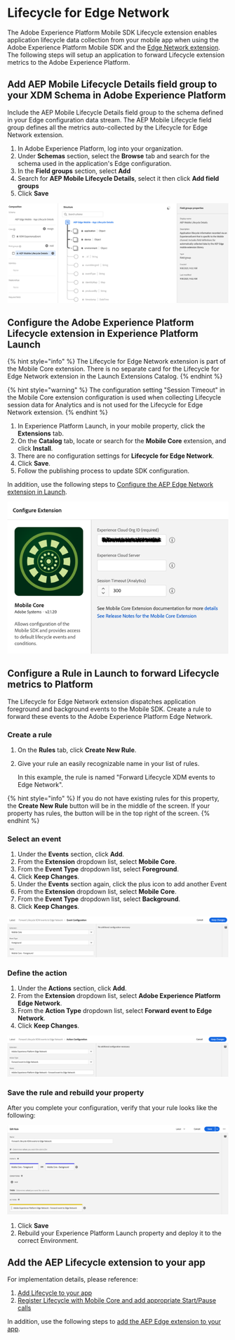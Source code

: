 # Lifecycle for Edge Network

The Adobe Experience Platform Mobile SDK Lifecycle extension enables application lifecycle data collection from your mobile app when using the Adobe Experience Platform Mobile SDK and the [Edge Network extension](../experience-platform-extension/). The following steps will setup an application to forward Lifecycle extension metrics to the Adobe Experience Platform.


## Add AEP Mobile Lifecycle Details field group to your XDM Schema in Adobe Experience Platform

Include the AEP Mobile Lifecycle Details field group to the schema defined in your Edge configuration data stream. The AEP Mobile Lifecycle field group defines all the metrics auto-collected by the Lifecycle for Edge Network extension. 

1. In Adobe Experience Platform, log into your organization.
2. Under **Schemas** section, select the **Browse** tab and search for the schema used in the application's Edge configuration.
3. In the **Field groups** section, select **Add**
4. Search for **AEP Mobile Lifecycle Details**, select it then click **Add field groups**
5. Click **Save**

![](../../.gitbook/assets/xdm-schema-add-mobile-lifecycle-details.png)


## Configure the Adobe Experience Platform Lifecycle extension in Experience Platform Launch

{% hint style="info" %}
The Lifecycle for Edge Network extension is part of the Mobile Core extension. There is no separate card for the Lifecycle for Edge Network extension in the Launch Extensions Catalog.
{% endhint %}

{% hint style="warning" %}
The configuration setting "Session Timeout" in the Mobile Core extension configuration is used when collecting Lifecycle session data for Analytics and is not used for the Lifecycle for Edge Network extension.
{% endhint %}

1. In Experience Platform Launch, in your mobile property, click the **Extensions** tab.
2. On the **Catalog** tab, locate or search for the **Mobile Core** extension, and click **Install**.
3. There are no configuration settings for **Lifecycle for Edge Network**.
4. Click **Save**.
5. Follow the publishing process to update SDK configuration.

In addition, use the following steps to [Configure the AEP Edge Network extension in Launch](https://aep-sdks.gitbook.io/docs/foundation-extensions/experience-platform-extension#configure-the-edge-network-extension-in-launch).

![AEP Mobile Core extension configuration](../../.gitbook/assets/mobile-core-launch-configuration.png)

## Configure a Rule in Launch to forward Lifecycle metrics to Platform
The Lifecycle for Edge Network extension dispatches application foreground and background events to the Mobile SDK. Create a rule to forward these events to the Adobe Experience Platform Edge Network.

### Create a rule

1. On the **Rules** tab, click **Create New Rule**.
2. Give your rule an easily recognizable name in your list of rules.

   In this example, the rule is named "Forward Lifecycle XDM events to Edge Network".

{% hint style="info" %}
If you do not have existing rules for this property, the **Create New Rule** button will be in the middle of the screen. If your property has rules, the button will be in the top right of the screen.
{% endhint %}

### Select an event

1. Under the **Events** section, click **Add**.
2. From the **Extension** dropdown list, select **Mobile Core**.
3. From the **Event Type** dropdown list, select **Foreground**.
4. Click **Keep Changes**.
5. Under the **Events** section again, click the plus icon to add another Event
6. From the **Extension** dropdown list, select **Mobile Core**.
7. From the **Event Type** dropdown list, select **Background**.
8. Click **Keep Changes**.

![](../../.gitbook/assets/setevent-foreground-background.png)

### Define the action

1. Under the **Actions** section, click **Add**.
2. From the **Extension** dropdown list, select **Adobe Experience Platform Edge Network**.
3. From the **Action Type** dropdown list, select **Forward event to Edge Network**.
4. Click **Keep Changes**.

![](../../.gitbook/assets/setaction-forward-to-edge-network.png)

### Save the rule and rebuild your property

After you complete your configuration, verify that your rule looks like the following:

![](../../.gitbook/assets/rulecomplete-forward-lifecycle-to-edge-network.png)

1. Click **Save**
2. Rebuild your Experience Platform Launch property and deploy it to the correct Environment.

## Add the AEP Lifecycle extension to your app

For implementation details, please reference:
1. [Add Lifecycle to your app](https://aep-sdks.gitbook.io/docs/foundation-extensions/mobile-core/lifecycle#add-lifecycle-to-your-app)
2. [Register Lifecycle with Mobile Core and add appropriate Start/Pause calls](https://aep-sdks.gitbook.io/docs/foundation-extensions/mobile-core/lifecycle#register-lifecycle-with-mobile-core-and-add-appropriate-start-pause-calls)

In addition, use the following steps to [add the AEP Edge extension to your app](https://aep-sdks.gitbook.io/docs/foundation-extensions/experience-platform-extension#add-the-aep-edge-extension-to-your-app).



